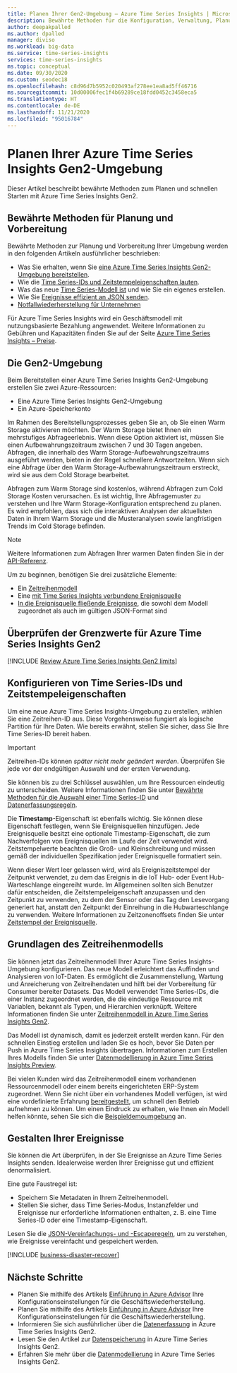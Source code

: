 ```yaml
---
title: Planen Ihrer Gen2-Umgebung – Azure Time Series Insights | Microsoft-Dokumentation
description: Bewährte Methoden für die Konfiguration, Verwaltung, Planung und Bereitstellung Ihrer Azure Time Series Insights Gen2-Umgebung.
author: deepakpalled
ms.author: dpalled
manager: diviso
ms.workload: big-data
ms.service: time-series-insights
services: time-series-insights
ms.topic: conceptual
ms.date: 09/30/2020
ms.custom: seodec18
ms.openlocfilehash: c8d96d7b5952c020493af278ee1ea8ad5ff46716
ms.sourcegitcommit: 10d00006fec1f4b69289ce18fdd0452c3458eca5
ms.translationtype: HT
ms.contentlocale: de-DE
ms.lasthandoff: 11/21/2020
ms.locfileid: "95016784"
---
```

# <a name="plan-your-azure-time-series-insights-gen2-environment"></a>Planen Ihrer Azure Time Series Insights Gen2-Umgebung

Dieser Artikel beschreibt bewährte Methoden zum Planen und schnellen Starten mit Azure Time Series Insights Gen2.

## <a name="best-practices-for-planning-and-preparation"></a>Bewährte Methoden für Planung und Vorbereitung

Bewährte Methoden zur Planung und Vorbereitung Ihrer Umgebung werden in den folgenden Artikeln ausführlicher beschrieben:

* Was Sie erhalten, wenn Sie [eine Azure Time Series Insights Gen2-Umgebung bereitstellen](#the-gen2-environment).
* Wie die [Time Series-IDs und Zeitstempeleigenschaften lauten](#configure-time-series-ids-and-timestamp-properties).
* Was das neue [Time Series-Modell ist](#understand-the-time-series-model) und wie Sie ein eigenes erstellen.
* Wie Sie [Ereignisse effizient an JSON senden](#shape-your-events).
* [Notfallwiederherstellung für Unternehmen](#business-disaster-recovery)

Für Azure Time Series Insights wird ein Geschäftsmodell mit nutzungsbasierte Bezahlung angewendet. Weitere Informationen zu Gebühren und Kapazitäten finden Sie auf der Seite [Azure Time Series Insights – Preise](https://azure.microsoft.com/pricing/details/time-series-insights/).

## <a name="the-gen2-environment"></a>Die Gen2-Umgebung

Beim Bereitstellen einer Azure Time Series Insights Gen2-Umgebung erstellen Sie zwei Azure-Ressourcen:

* Eine Azure Time Series Insights Gen2-Umgebung
* Ein Azure-Speicherkonto

Im Rahmen des Bereitstellungsprozesses geben Sie an, ob Sie einen Warm Storage aktivieren möchten. Der Warm Storage bietet Ihnen ein mehrstufiges Abfrageerlebnis. Wenn diese Option aktiviert ist, müssen Sie einen Aufbewahrungszeitraum zwischen 7 und 30 Tagen angeben. Abfragen, die innerhalb des Warm Storage-Aufbewahrungszeitraums ausgeführt werden, bieten in der Regel schnellere Antwortzeiten. Wenn sich eine Abfrage über den Warm Storage-Aufbewahrungszeitraum erstreckt, wird sie aus dem Cold Storage bearbeitet.

Abfragen zum Warm Storage sind kostenlos, während Abfragen zum Cold Storage Kosten verursachen. Es ist wichtig, Ihre Abfragemuster zu verstehen und Ihre Warm Storage-Konfiguration entsprechend zu planen. Es wird empfohlen, dass sich die interaktiven Analysen der aktuellsten Daten in Ihrem Warm Storage und die Musteranalysen sowie langfristigen Trends im Cold Storage befinden.

> [!NOTE]
> Weitere Informationen zum Abfragen Ihrer warmen Daten finden Sie in der [API-Referenz](/rest/api/time-series-insights/dataaccessgen2/query/execute#uri-parameters).

Um zu beginnen, benötigen Sie drei zusätzliche Elemente:

* Ein [Zeitreihenmodell](./concepts-model-overview.md)
* Eine [mit Time Series Insights verbundene Ereignisquelle](./concepts-streaming-ingestion-event-sources.md)
* [In die Ereignisquelle fließende Ereignisse](./time-series-insights-send-events.md), die sowohl dem Modell zugeordnet als auch im gültigen JSON-Format sind

## <a name="review-azure-time-series-insights-gen2-limits"></a>Überprüfen der Grenzwerte für Azure Time Series Insights Gen2

[!INCLUDE [Review Azure Time Series Insights Gen2 limits](../../includes/time-series-insights-preview-limits.md)]

## <a name="configure-time-series-ids-and-timestamp-properties"></a>Konfigurieren von Time Series-IDs und Zeitstempeleigenschaften

Um eine neue Azure Time Series Insights-Umgebung zu erstellen, wählen Sie eine Zeitreihen-ID aus. Diese Vorgehensweise fungiert als logische Partition für Ihre Daten. Wie bereits erwähnt, stellen Sie sicher, dass Sie Ihre Time Series-ID bereit haben.

> [!IMPORTANT]
> Zeitreihen-IDs können *später nicht mehr geändert werden*. Überprüfen Sie jede vor der endgültigen Auswahl und der ersten Verwendung.

Sie können bis zu drei Schlüssel auswählen, um Ihre Ressourcen eindeutig zu unterscheiden. Weitere Informationen finden Sie unter [Bewährte Methoden für die Auswahl einer Time Series-ID](./how-to-select-tsid.md) und [Datenerfassungsregeln](concepts-json-flattening-escaping-rules.md).

Die **Timestamp**-Eigenschaft ist ebenfalls wichtig. Sie können diese Eigenschaft festlegen, wenn Sie Ereignisquellen hinzufügen. Jede Ereignisquelle besitzt eine optionale Timestamp-Eigenschaft, die zum Nachverfolgen von Ereignisquellen im Laufe der Zeit verwendet wird. Zeitstempelwerte beachten die Groß- und Kleinschreibung und müssen gemäß der individuellen Spezifikation jeder Ereignisquelle formatiert sein.

Wenn dieser Wert leer gelassen wird, wird als Ereigniszeitstempel der Zeitpunkt verwendet, zu dem das Ereignis in die IoT Hub- oder Event Hub-Warteschlange eingereiht wurde. Im Allgemeinen sollten sich Benutzer dafür entscheiden, die Zeitstempeleigenschaft anzupassen und den Zeitpunkt zu verwenden, zu dem der Sensor oder das Tag den Lesevorgang generiert hat, anstatt den Zeitpunkt der Einreihung in die Hubwarteschlange zu verwenden. Weitere Informationen zu Zeitzonenoffsets finden Sie unter [Zeitstempel der Ereignisquelle](./concepts-streaming-ingestion-event-sources.md#event-source-timestamp).

## <a name="understand-the-time-series-model"></a>Grundlagen des Zeitreihenmodells

Sie können jetzt das Zeitreihenmodell Ihrer Azure Time Series Insights-Umgebung konfigurieren. Das neue Modell erleichtert das Auffinden und Analysieren von IoT-Daten. Es ermöglicht die Zusammenstellung, Wartung und Anreicherung von Zeitreihendaten und hilft bei der Vorbereitung für Consumer bereiter Datasets. Das Modell verwendet Time Series-IDs, die einer Instanz zugeordnet werden, die die eindeutige Ressource mit Variablen, bekannt als Typen, und Hierarchien verknüpft. Weitere Informationen finden Sie unter [Zeitreihenmodell in Azure Time Series Insights Gen2](./concepts-model-overview.md).

Das Modell ist dynamisch, damit es jederzeit erstellt werden kann. Für den schnellen Einstieg erstellen und laden Sie es hoch, bevor Sie Daten per Push in Azure Time Series Insights übertragen. Informationen zum Erstellen Ihres Modells finden Sie unter [Datenmodellierung in Azure Time Series Insights Preview](./concepts-model-overview.md).

Bei vielen Kunden wird das Zeitreihenmodell einem vorhandenen Ressourcenmodell oder einem bereits eingerichteten ERP-System zugeordnet. Wenn Sie nicht über ein vorhandenes Modell verfügen, ist wird eine vordefinierte Erfahrung [bereitgestellt](https://github.com/Microsoft/tsiclient), um schnell den Betrieb aufnehmen zu können. Um einen Eindruck zu erhalten, wie Ihnen ein Modell helfen könnte, sehen Sie sich die [Beispieldemoumgebung](https://insights.timeseries.azure.com/preview/demo) an.

## <a name="shape-your-events"></a>Gestalten Ihrer Ereignisse

Sie können die Art überprüfen, in der Sie Ereignisse an Azure Time Series Insights senden. Idealerweise werden Ihrer Ereignisse gut und effizient denormalisiert.

Eine gute Faustregel ist:

* Speichern Sie Metadaten in Ihrem Zeitreihenmodell.
* Stellen Sie sicher, dass Time Series-Modus, Instanzfelder und Ereignisse nur erforderliche Informationen enthalten, z. B. eine Time Series-ID oder eine Timestamp-Eigenschaft.

Lesen Sie die [JSON-Vereinfachungs- und -Escaperegeln](./concepts-json-flattening-escaping-rules.md), um zu verstehen, wie Ereignisse vereinfacht und gespeichert werden.

[!INCLUDE [business-disaster-recover](../../includes/time-series-insights-business-recovery.md)]

## <a name="next-steps"></a>Nächste Schritte

* Planen Sie mithilfe des Artikels [Einführung in Azure Advisor](../advisor/advisor-overview.md) Ihre Konfigurationseinstellungen für die Geschäftswiederherstellung.
* Planen Sie mithilfe des Artikels [Einführung in Azure Advisor](../advisor/advisor-overview.md) Ihre Konfigurationseinstellungen für die Geschäftswiederherstellung.
* Informieren Sie sich ausführlicher über die [Datenerfassung](./concepts-ingestion-overview.md) in Azure Time Series Insights Gen2.
* Lesen Sie den Artikel zur [Datenspeicherung](./concepts-storage.md) in Azure Time Series Insights Gen2.
* Erfahren Sie mehr über die [Datenmodellierung](./concepts-model-overview.md) in Azure Time Series Insights Gen2.
